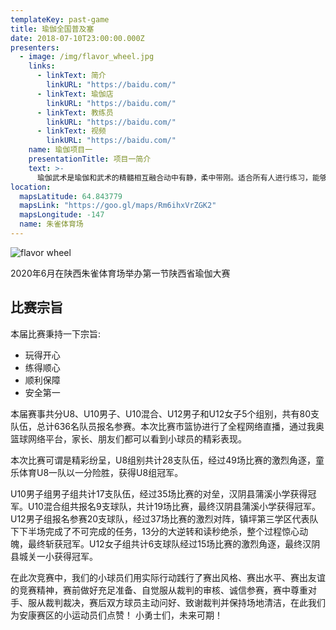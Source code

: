 ```yaml
---
templateKey: past-game
title: 瑜伽全国普及塞
date: 2018-07-10T23:00:00.000Z
presenters:
  - image: /img/flavor_wheel.jpg
    links:
      - linkText: 简介
        linkURL: "https://baidu.com/"
      - linkText: 瑜伽店
        linkURL: "https://baidu.com/"
      - linkText: 教练员
        linkURL: "https://baidu.com/"
      - linkText: 视频
        linkURL: "https://baidu.com/"
    name: 瑜伽项目一
    presentationTitle: 项目一简介
    text: >-
      瑜伽武术是瑜伽和武术的精髓相互融合动中有静，柔中带刚。适合所有人进行练习，能够强身健体，增强免疫力。
location:
  mapsLatitude: 64.843779
  mapsLink: "https://goo.gl/maps/Rm6ihxVrZGK2"
  mapsLongitude: -147
  name: 朱雀体育场
---
```


![flavor wheel](/img/flavor_wheel.jpg)

2020年6月在陕西朱雀体育场举办第一节陕西省瑜伽大赛

## 比赛宗旨

本届比赛秉持一下宗旨:

- 玩得开心
- 练得顺心
- 顺利保障
- 安全第一

本届赛事共分U8、U10男子、U10混合、U12男子和U12女子5个组别，共有80支队伍，总计636名队员报名参赛。本次比赛市篮协进行了全程网络直播，通过我奥篮球网络平台，家长、朋友们都可以看到小球员的精彩表现。

本次比赛可谓是精彩纷呈，U8组别共计28支队伍，经过49场比赛的激烈角逐，童乐体育U8一队以一分险胜，获得U8组冠军。

U10男子组男子组共计17支队伍，经过35场比赛的对垒，汉阴县蒲溪小学获得冠军。U10混合组共报名9支球队，共计19场比赛，最终汉阴县蒲溪小学获得冠军。U12男子组报名参赛20支球队，经过37场比赛的激烈对阵，镇坪第三学区代表队下下半场完成了不可完成的任务，13分的大逆转和读秒绝杀，整个过程惊心动魄，最终斩获冠军。U12女子组共计6支球队经过15场比赛的激烈角逐，最终汉阴县城关一小获得冠军。

在此次竞赛中，我们的小球员们用实际行动践行了赛出风格、赛出水平、赛出友谊的竞赛精神，赛前做好充足准备、自觉服从裁判的审核、诚信参赛，赛中尊重对手、服从裁判裁决，赛后双方球员主动问好、致谢裁判并保持场地清洁，在此我们为安康赛区的小运动员们点赞！ 小勇士们，未来可期！